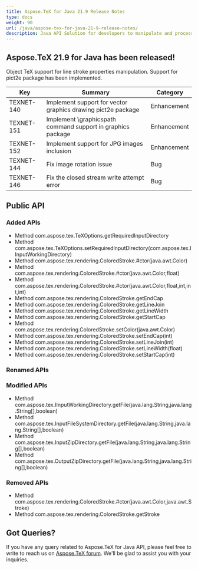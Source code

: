 ```yaml
---
title: Aspose.TeX for Java 21.9 Release Notes
type: docs
weight: 90
url: /java/aspose-tex-for-java-21-9-release-notes/
description: Java API Solution for developers to manipulate and process TeX and LaTeX files. Updates of Aspose.TeX API solution for Java | Release 2021.04
---
```


## Aspose.TeX 21.9 for Java has been released!

Object TeX support for line stroke properties manipulation. Support for pict2e package has been implemented.

| Key | Summary | Category |
|---|---|---|
| TEXNET-140 | Implement support for vector graphics drawing pict2e package | Enhancement |
| TEXNET-151 | Implement \graphicspath command support in graphics package | Enhancement |
| TEXNET-152 | Implement support for JPG images inclusion | Enhancement |
| TEXNET-144 | Fix image rotation issue | Bug |
| TEXNET-146 | Fix the closed stream write attempt error | Bug |
 
## Public API
### Added APIs
 * Method com.aspose.tex.TeXOptions.getRequiredInputDirectory
 * Method com.aspose.tex.TeXOptions.setRequiredInputDirectory(com.aspose.tex.IInputWorkingDirectory)
 * Method com.aspose.tex.rendering.ColoredStroke.#ctor(java.awt.Color)
 * Method com.aspose.tex.rendering.ColoredStroke.#ctor(java.awt.Color,float)
 * Method com.aspose.tex.rendering.ColoredStroke.#ctor(java.awt.Color,float,int,int,int)
 * Method com.aspose.tex.rendering.ColoredStroke.getEndCap
 * Method com.aspose.tex.rendering.ColoredStroke.getLineJoin
 * Method com.aspose.tex.rendering.ColoredStroke.getLineWidth
 * Method com.aspose.tex.rendering.ColoredStroke.getStartCap
 * Method com.aspose.tex.rendering.ColoredStroke.setColor(java.awt.Color)
 * Method com.aspose.tex.rendering.ColoredStroke.setEndCap(int)
 * Method com.aspose.tex.rendering.ColoredStroke.setLineJoin(int)
 * Method com.aspose.tex.rendering.ColoredStroke.setLineWidth(float)
 * Method com.aspose.tex.rendering.ColoredStroke.setStartCap(int)

### Renamed APIs

### Modified APIs
 * Method com.aspose.tex.IInputWorkingDirectory.getFile(java.lang.String,java.lang.String[],boolean)
 * Method com.aspose.tex.InputFileSystemDirectory.getFile(java.lang.String,java.lang.String[],boolean)
 * Method com.aspose.tex.InputZipDirectory.getFile(java.lang.String,java.lang.String[],boolean)
 * Method com.aspose.tex.OutputZipDirectory.getFile(java.lang.String,java.lang.String[],boolean)
 
### Removed APIs
 * Method com.aspose.tex.rendering.ColoredStroke.#ctor(java.awt.Color,java.awt.Stroke)
 * Method com.aspose.tex.rendering.ColoredStroke.getStroke
 
## Got Queries?
If you have any query related to Aspose.TeX for Java API, please feel free to write to reach us on [Aspose.TeX forum](https://forum.aspose.com/c/tex/). We'll be glad to assist you with your inquiries.
